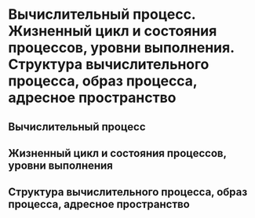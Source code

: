 Вычислительный процесс.
Жизненный цикл и состояния процессов, уровни выполнения.
Структура вычислительного процесса, образ процесса, адресное пространство
====

Вычислительный процесс
----

Жизненный цикл и состояния процессов, уровни выполнения
----

Структура вычислительного процесса, образ процесса, адресное пространство
----
